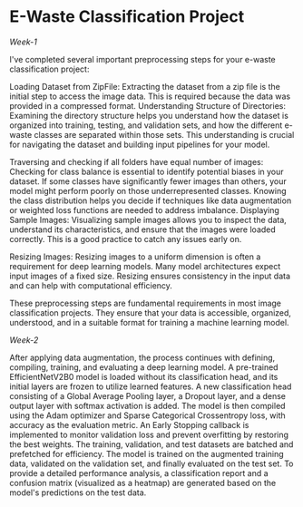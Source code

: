 # E-Waste Classification Project
*Week-1*

I've completed several important preprocessing steps for your e-waste classification project:

Loading Dataset from ZipFile: Extracting the dataset from a zip file is the initial step to access the image data. This is required because the data was provided in a compressed format.
Understanding Structure of Directories: Examining the directory structure helps you understand how the dataset is organized into training, testing, and validation sets, and how the different e-waste classes are separated within those sets. This understanding is crucial for navigating the dataset and building input pipelines for your model.

Traversing and checking if all folders have equal number of images: Checking for class balance is essential to identify potential biases in your dataset. If some classes have significantly fewer images than others, your model might perform poorly on those underrepresented classes. Knowing the class distribution helps you decide if techniques like data augmentation or weighted loss functions are needed to address imbalance.
Displaying Sample Images: Visualizing sample images allows you to inspect the data, understand its characteristics, and ensure that the images were loaded correctly. This is a good practice to catch any issues early on.

Resizing Images: Resizing images to a uniform dimension is often a requirement for deep learning models. Many model architectures expect input images of a fixed size. Resizing ensures consistency in the input data and can help with computational efficiency.

These preprocessing steps are fundamental requirements in most image classification projects. They ensure that your data is accessible, organized, understood, and in a suitable format for training a machine learning model.

*Week-2*

After applying data augmentation, the process continues with defining, compiling, training, and evaluating a deep learning model. A pre-trained EfficientNetV2B0 model is loaded without its classification head, and its initial layers are frozen to utilize learned features. A new classification head consisting of a Global Average Pooling layer, a Dropout layer, and a dense output layer with softmax activation is added. The model is then compiled using the Adam optimizer and Sparse Categorical Crossentropy loss, with accuracy as the evaluation metric. An Early Stopping callback is implemented to monitor validation loss and prevent overfitting by restoring the best weights. The training, validation, and test datasets are batched and prefetched for efficiency. The model is trained on the augmented training data, validated on the validation set, and finally evaluated on the test set. To provide a detailed performance analysis, a classification report and a confusion matrix (visualized as a heatmap) are generated based on the model's predictions on the test data.

